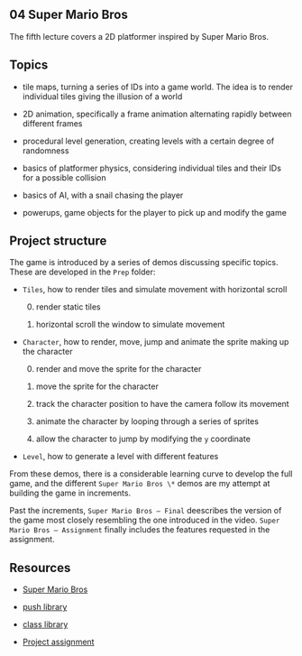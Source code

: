 ## 04 Super Mario Bros

The fifth lecture covers a 2D platformer inspired by Super Mario Bros.

<!-- ![A few frames from the assignment for "Super Mario Bros"](https://github.com/borntofrappe/game-development/blob/master/04%20Super%20Mario%20%Bros/super-mario-bros.gif) -->

## Topics

- tile maps, turning a series of IDs into a game world. The idea is to render individual tiles giving the illusion of a world

- 2D animation, specifically a frame animation alternating rapidly between different frames

- procedural level generation, creating levels with a certain degree of randomness

- basics of platformer physics, considering individual tiles and their IDs for a possible collision 

- basics of AI, with a snail chasing the player

- powerups, game objects for the player to pick up and modify the game

## Project structure

The game is introduced by a series of demos discussing specific topics. These are developed in the `Prep` folder:

- `Tiles`, how to render tiles and simulate movement with horizontal scroll

    0. render static tiles

    1. horizontal scroll the window to simulate movement

- `Character`, how to render, move, jump and animate the sprite making up the character

    0. render and move the sprite for the character

    1. move the sprite for the character

    2. track the character position to have the camera follow its movement

    3. animate the character by looping through a series of sprites

    4. allow the character to jump by modifying the `y` coordinate

- `Level`, how to generate a level with different features

From these demos, there is a considerable learning curve to develop the full game, and the different `Super Mario Bros \*` demos are my attempt at building the game in increments.

<!-- 0. -->

Past the increments, `Super Mario Bros — Final` deescribes the version of the game most closely resembling the one introduced in the video. `Super Mario Bros — Assignment` finally includes the features requested in the assignment.

## Resources

- [Super Mario Bros](https://youtu.be/gvONAgleKPg)

- [push library](https://github.com/Ulydev/push)

- [class library](https://github.com/vrld/hump/blob/master/class.lua)

- [Project assignment](https://docs.cs50.net/ocw/games/assignments/4/assignment4.html)
